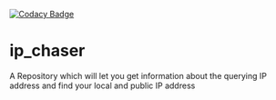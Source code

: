 [![Codacy Badge](https://app.codacy.com/project/badge/Grade/961679fe1bf44d48b2dd6a690d1d6518)](https://www.codacy.com/gh/moonlightfantasia/ip_chaser/dashboard?utm_source=github.com&amp;utm_medium=referral&amp;utm_content=moonlightfantasia/ip_chaser&amp;utm_campaign=Badge_Grade)

# ip_chaser
A Repository which will let you get information about the querying IP address and find your local and public IP address
